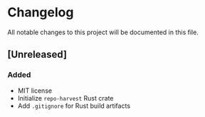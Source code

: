 # Changelog
All notable changes to this project will be documented in this file.

## [Unreleased]
### Added
- MIT license
- Initialize `repo-harvest` Rust crate
- Add `.gitignore` for Rust build artifacts
